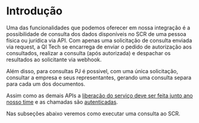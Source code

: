 # Introdução

Uma das funcionalidades que podemos oferecer em nossa integração é a
possibilidade de consulta dos dados disponíveis no SCR de uma pessoa física ou jurídica via API.
Com apenas uma solicitação de consulta enviada via request, a QI Tech se encarrega de enviar o 
pedido de autorização aos consultados, realizar a consulta (após autorizada) e despachar os resultados
ao solicitante via webhook.
<br>

Além disso, para consultas PJ é possivel, com uma única solicitação, consultar a empresa e seus representantes, gerando
uma consulta separa para cada um dos documentos.

Assim como as demais APIs a
[liberação do serviço deve ser feita junto ano nosso time](?112) e as
chamadas são [autenticadas](?221).

Nas subseções abaixo veremos como executar uma consulta ao SCR.
